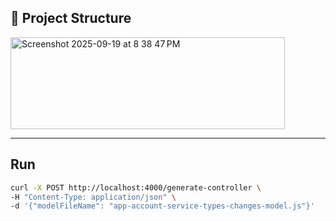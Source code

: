 ## 📂 Project Structure
<img width="439" height="147" alt="Screenshot 2025-09-19 at 8 38 47 PM" src="https://github.com/user-attachments/assets/269c5c2f-0290-407c-84d6-5fcb16d09cd2" />

---

## Run


```bash
curl -X POST http://localhost:4000/generate-controller \
-H "Content-Type: application/json" \
-d '{"modelFileName": "app-account-service-types-changes-model.js"}'

